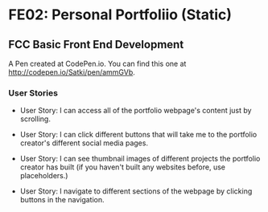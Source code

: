 # FE02: Personal Portfoliio (Static)

## FCC Basic Front End Development 

A Pen created at CodePen.io. You can find this one at http://codepen.io/Satki/pen/ammGVb.

### User Stories
- User Story: I can access all of the portfolio webpage's content just by scrolling.

- User Story: I can click different buttons that will take me to the portfolio creator's different social media pages.

- User Story: I can see thumbnail images of different projects the portfolio creator has built (if you haven't built any websites before, use placeholders.)

- User Story: I navigate to different sections of the webpage by clicking buttons in the navigation.

